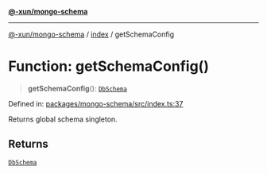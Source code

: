 [**@-xun/mongo-schema**](../../README.md)

***

[@-xun/mongo-schema](../../README.md) / [index](../README.md) / getSchemaConfig

# Function: getSchemaConfig()

> **getSchemaConfig**(): [`DbSchema`](../type-aliases/DbSchema.md)

Defined in: [packages/mongo-schema/src/index.ts:37](https://github.com/Xunnamius/mongo-utils/blob/7b25b3728184acdc4dd308dd54ecbebd6fc132bd/packages/mongo-schema/src/index.ts#L37)

Returns global schema singleton.

## Returns

[`DbSchema`](../type-aliases/DbSchema.md)
